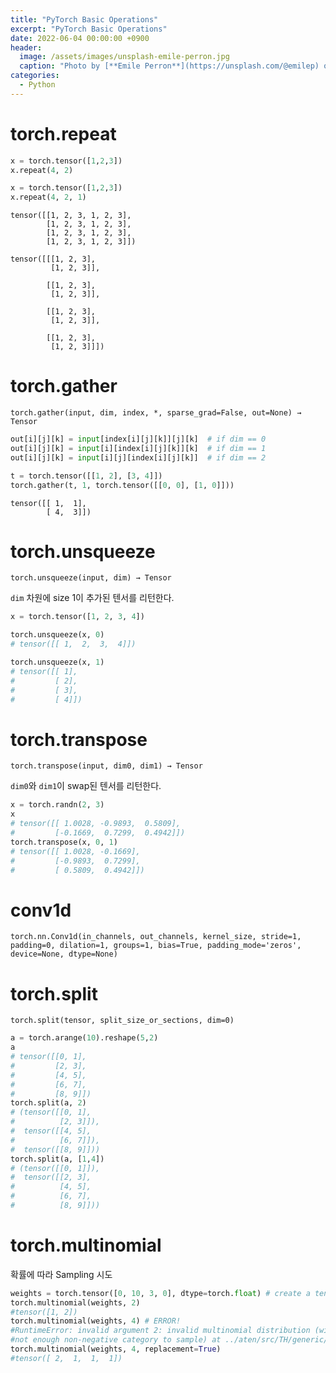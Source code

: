 ```yaml
---
title: "PyTorch Basic Operations"
excerpt: "PyTorch Basic Operations"
date: 2022-06-04 00:00:00 +0900
header:
  image: /assets/images/unsplash-emile-perron.jpg
  caption: "Photo by [**Emile Perron**](https://unsplash.com/@emilep) on [**Unsplash**](https://unsplash.com/)"
categories:
  - Python
---
```


# torch.repeat

```python
x = torch.tensor([1,2,3])
x.repeat(4, 2)

x = torch.tensor([1,2,3])
x.repeat(4, 2, 1)
```

<div class="no-highlight" markdown="1">

```
tensor([[1, 2, 3, 1, 2, 3],
        [1, 2, 3, 1, 2, 3],
        [1, 2, 3, 1, 2, 3],
        [1, 2, 3, 1, 2, 3]])

tensor([[[1, 2, 3],
         [1, 2, 3]],

        [[1, 2, 3],
         [1, 2, 3]],

        [[1, 2, 3],
         [1, 2, 3]],

        [[1, 2, 3],
         [1, 2, 3]]])
```

</div>

# torch.gather

`torch.gather(input, dim, index, *, sparse_grad=False, out=None) → Tensor`

```python
out[i][j][k] = input[index[i][j][k]][j][k]  # if dim == 0
out[i][j][k] = input[i][index[i][j][k]][k]  # if dim == 1
out[i][j][k] = input[i][j][index[i][j][k]]  # if dim == 2
```

```python
t = torch.tensor([[1, 2], [3, 4]])
torch.gather(t, 1, torch.tensor([[0, 0], [1, 0]]))
```

<div class="no-highlight" markdown="1">

```
tensor([[ 1,  1],
        [ 4,  3]])
```

</div>

# torch.unsqueeze

`torch.unsqueeze(input, dim) → Tensor`

`dim` 차원에 size 1이 추가된 텐서를 리턴한다.

```python
x = torch.tensor([1, 2, 3, 4])

torch.unsqueeze(x, 0)
# tensor([[ 1,  2,  3,  4]])

torch.unsqueeze(x, 1)
# tensor([[ 1],
#         [ 2],
#         [ 3],
#         [ 4]])
```

# torch.transpose

`torch.transpose(input, dim0, dim1) → Tensor`

`dim0`와 `dim1`이 swap된 텐서를 리턴한다.

```python
x = torch.randn(2, 3)
x
# tensor([[ 1.0028, -0.9893,  0.5809],
#         [-0.1669,  0.7299,  0.4942]])
torch.transpose(x, 0, 1)
# tensor([[ 1.0028, -0.1669],
#         [-0.9893,  0.7299],
#         [ 0.5809,  0.4942]])
```

# conv1d

`torch.nn.Conv1d(in_channels, out_channels, kernel_size, stride=1, padding=0, dilation=1, groups=1, bias=True, padding_mode='zeros', device=None, dtype=None)`

# torch.split

`torch.split(tensor, split_size_or_sections, dim=0)`

```python
a = torch.arange(10).reshape(5,2)
a
# tensor([[0, 1],
#         [2, 3],
#         [4, 5],
#         [6, 7],
#         [8, 9]])
torch.split(a, 2)
# (tensor([[0, 1],
#          [2, 3]]),
#  tensor([[4, 5],
#          [6, 7]]),
#  tensor([[8, 9]]))
torch.split(a, [1,4])
# (tensor([[0, 1]]),
#  tensor([[2, 3],
#          [4, 5],
#          [6, 7],
#          [8, 9]]))
```

# torch.multinomial

확률에 따라 Sampling 시도


```python
weights = torch.tensor([0, 10, 3, 0], dtype=torch.float) # create a tensor of weights
torch.multinomial(weights, 2)
#tensor([1, 2])
torch.multinomial(weights, 4) # ERROR!
#RuntimeError: invalid argument 2: invalid multinomial distribution (with replacement=False,
#not enough non-negative category to sample) at ../aten/src/TH/generic/THTensorRandom.cpp:320
torch.multinomial(weights, 4, replacement=True)
#tensor([ 2,  1,  1,  1])
```